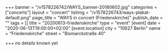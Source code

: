 +++
banner = "/v1578226742/WAYS_banner-20180602.jpg"
categories = ["concerts"]
layout = "concert"
listimg = "/v1578226743/ways-plakat-default.png"
page_title = "WAYS in concert (Friedenskirche)"
publish_date = ""
tags = []
title = "20200613-friedenskirche"
type = "event"
[event]
date = "2020-06-13T19:00:00+02:00"
[event.location]
city = "10627 Berlin"
name = "Friedenskirche"
street = "Bismarckstraße 40"

+++
no details known yet
